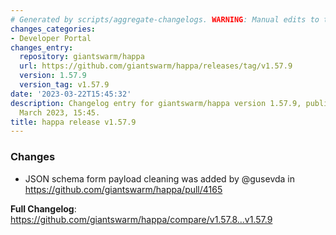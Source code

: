 ```yaml
---
# Generated by scripts/aggregate-changelogs. WARNING: Manual edits to this files will be overwritten.
changes_categories:
- Developer Portal
changes_entry:
  repository: giantswarm/happa
  url: https://github.com/giantswarm/happa/releases/tag/v1.57.9
  version: 1.57.9
  version_tag: v1.57.9
date: '2023-03-22T15:45:32'
description: Changelog entry for giantswarm/happa version 1.57.9, published on 22
  March 2023, 15:45.
title: happa release v1.57.9
---
```


<!-- Release notes generated using configuration in .github/release.yml at main -->

### Changes
* JSON schema form payload cleaning was added by @gusevda in https://github.com/giantswarm/happa/pull/4165


**Full Changelog**: https://github.com/giantswarm/happa/compare/v1.57.8...v1.57.9
